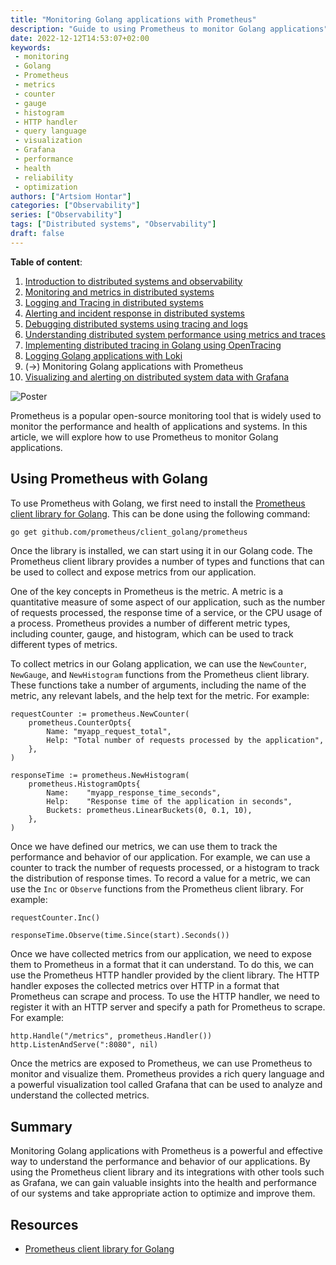 ```yaml
---
title: "Monitoring Golang applications with Prometheus"
description: "Guide to using Prometheus to monitor Golang applications"
date: 2022-12-12T14:53:07+02:00
keywords:
 - monitoring
 - Golang
 - Prometheus
 - metrics
 - counter
 - gauge
 - histogram
 - HTTP handler
 - query language
 - visualization
 - Grafana
 - performance
 - health
 - reliability
 - optimization
authors: ["Artsiom Hontar"]
categories: ["Observability"]
series: ["Observability"]
tags: ["Distributed systems", "Observability"]
draft: false
---
```


**Table of content**:
1. [Introduction to distributed systems and observability](/learnings/observability/intro-to-distributed-observability/)
2. [Monitoring and metrics in distributed systems](/learnings/observability/monitoring-in-distributed-system/)
3. [Logging and Tracing in distributed systems](/learnings/observability/logging-and-tracing-in-distributed-system/)
4. [Alerting and incident response in distributed systems](/learnings/observability/alerting-and-incidents-in-distributed-system/)
6. [Debugging distributed systems using tracing and logs](/learnings/observability/debugging-distributed-system)
7. [Understanding distributed system performance using metrics and traces](/learnings/observability/understanding-performance-in-distributed-system/)
8. [Implementing distributed tracing in Golang using OpenTracing](/learnings/observability/implementing-distributed-tracing/)
9. [Logging Golang applications with Loki](/learnings/observability/logging-golang-with-loki/)
10. (->) Monitoring Golang applications with Prometheus
11. [Visualizing and alerting on distributed system data with Grafana](/learnings/observability/vizualize-and-alerting-with-grafana/)

![Poster](/learnings/observability/monitoring-golang-with-prometheus/poster.jpg)

Prometheus is a popular open-source monitoring tool that is widely used to monitor the performance and health of applications and systems. In this article, we will explore how to use Prometheus to monitor Golang applications.

## Using Prometheus with Golang

To use Prometheus with Golang, we first need to install the [Prometheus client library for Golang](https://github.com/prometheus/client_golang). This can be done using the following command:

```bash
go get github.com/prometheus/client_golang/prometheus
```
Once the library is installed, we can start using it in our Golang code. The Prometheus client library provides a number of types and functions that can be used to collect and expose metrics from our application.

One of the key concepts in Prometheus is the metric. A metric is a quantitative measure of some aspect of our application, such as the number of requests processed, the response time of a service, or the CPU usage of a process. Prometheus provides a number of different metric types, including counter, gauge, and histogram, which can be used to track different types of metrics.

To collect metrics in our Golang application, we can use the `NewCounter`, `NewGauge`, and `NewHistogram` functions from the Prometheus client library. These functions take a number of arguments, including the name of the metric, any relevant labels, and the help text for the metric. For example:

```golang
requestCounter := prometheus.NewCounter(
    prometheus.CounterOpts{
        Name: "myapp_request_total",
        Help: "Total number of requests processed by the application",
    },
)

responseTime := prometheus.NewHistogram(
    prometheus.HistogramOpts{
        Name:    "myapp_response_time_seconds",
        Help:    "Response time of the application in seconds",
        Buckets: prometheus.LinearBuckets(0, 0.1, 10),
    },
)
```

Once we have defined our metrics, we can use them to track the performance and behavior of our application. For example, we can use a counter to track the number of requests processed, or a histogram to track the distribution of response times. To record a value for a metric, we can use the `Inc` or `Observe` functions from the Prometheus client library. For example:

```golang
requestCounter.Inc()

responseTime.Observe(time.Since(start).Seconds())
```

Once we have collected metrics from our application, we need to expose them to Prometheus in a format that it can understand. To do this, we can use the Prometheus HTTP handler provided by the client library. The HTTP handler exposes the collected metrics over HTTP in a format that Prometheus can scrape and process. To use the HTTP handler, we need to register it with an HTTP server and specify a path for Prometheus to scrape. For example:

```golang
http.Handle("/metrics", prometheus.Handler())
http.ListenAndServe(":8080", nil)
```

Once the metrics are exposed to Prometheus, we can use Prometheus to monitor and visualize them. Prometheus provides a rich query language and a powerful visualization tool called Grafana that can be used to analyze and understand the collected metrics.

## Summary

Monitoring Golang applications with Prometheus is a powerful and effective way to understand the performance and behavior of our applications. By using the Prometheus client library and its integrations with other tools such as Grafana, we can gain valuable insights into the health and performance of our systems and take appropriate action to optimize and improve them.

## Resources
- [Prometheus client library for Golang](https://github.com/prometheus/client_golang)
